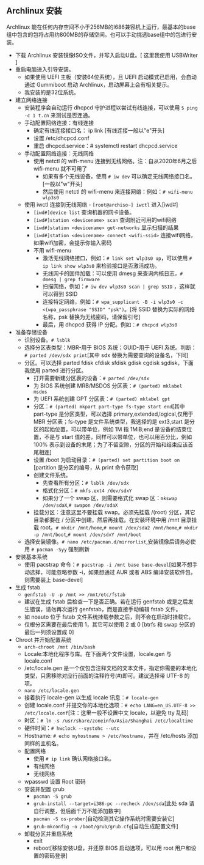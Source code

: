 ## Archlinux 安装

Archlinux 能在任何内存空间不小于256MB的I686兼容机上运行，最基本的base组中包含的包将占用约800MB的存储空间。也可以手动挑选base组中的包进行安装。

+   下载 Archlinux 安装镜像ISO文件，并写入启动U盘。[ 这里我使用 USBWriter ]
+   重启电脑进入引导安装。
    -   如果使用 UEFI 主板（安装64位系统），且 UEFI 启动模式已启用，会自动通过 Gummiboot 启动 Archlinux，启动屏幕上会有相关提示。
    -   我安装的是32位系统。
+   建立网络连接
    -   安装程序会自动运行 dhcpcd 守护进程以尝试有线连接，可以使用 `$ ping -c 1 t.cn` 来测试是否连通。
    -   手动配置网络连接：有线连接
        +   确定有线连接接口名： ip link [有线连接一般以"e"开头]
        +   设置 /etc/dhcpcd.conf
        +   重启 dhcpcd.service：# systemctl restart dhcpcd.service
    -   手动配置网络连接：无线网络
        +   使用 netctl 的 wifi-menu 连接到无线网络。注：自从2020年6月之后 wifi-menu 就不可用了
            -   如果有多个无线设备，使用 `# iw dev` 可以确定无线网络接口名。[一般以"w"开头]
            -   然后使用 netctl 的 wifi-menu 来连接网络：例如：`# wifi-menu wlp3s0`
	+   使用 iwctl 连接到无线网络
            -   `[root@archiso~] iwctl` 进入[iwd#]
	    -   `[iwd#]device list` 查询机器的网卡设备。
	    -   `[iwd#]station <devicename> scan` 查询附近可用的wifi网络
	    -   `[iwd#]station <devicename> get-networks` 显示扫描的结果
	    -   `[iwd#]station <devicename> connect <wifi-ssid>` 连接wifi网络，如果wifi加密，会提示你输入密码
        +   不用 wifi-menu
            -   激活无线网络接口，例如：`# link set wlp3s0 up`，可以使用 `# ip link show wlp3s0` 来检验接口是否激活成功。
            -   无线网卡的固件加载：可以使用 dmesg 来查询内核日志，`# dmesg | grep firmware`
            -   扫描网络，例如：`# iw dev wlp3s0 scan | grep SSID` ，这样就可以得到 SSID
            -   连接特定网络，例如：`# wpa_supplicant -B -i wlp3s0 -c <(wpa_passphrase "SSID" "psk")`。[将 SSID 替换为实际的网络名称，psk 替换为无线密码，请保留引号]
            -   最后，用 dhcpcd 获得 IP 分配。例如：`# dhcpcd wlp3s0`
+   准备存储设备
    -   识别设备。`# lsblk`
    -   选择分区表类型：MBR-用于 BIOS 系统；GUID-用于 UEFI 系统。判断：`# parted /dev/sdx print`[其中 sdx 替换为需要查询的设备名，下同]
    -   分区。可以选择 parted fdisk cfdisk sfdisk gdisk cgdisk sgdisk，下面我使用 parted 进行分区。
        +   打开需要新建分区表的设备：`# parted /dev/sdx`
        +   为 BIOS 系统创建 MRB/MSDOS 分区表：`# (parted) mklabel msdos`
        +   为 UEFI 系统创建 GPT 分区表：`# (parted) mklabel gpt`
        +   分区：`# (parted) mkpart part-type fs-type start end`[其中 part-type 是分区类型，可以选择 primary,extended,logical,仅用于 MBR 分区表；fs-type 是文件系统类型，我选择的是 ext3,start 是分区的起始位置，可以带单位，例如 1M 指 1MiB;end 是设备的结束位置，不是与 start 值的差，同样可以带单位，也可以用百分比，例如 100% 表示到设备的末尾；为了不留空隙，分区的开始和结束应该首尾相连]
        +   设置 /boot 为启动目录：`# (parted) set partition boot on` [partition 是分区的编号，从 print 命令获取]
        +   创建文件系统。
            -   先查看所有分区：`# lsblk /dev/sdx`
            -   格式化分区：`# mkfs.ext4 /dev/sdxY`
            -   如果分了一个 swap 区，则需要格式化 swap 区：`mkswap /dev/sdaX`,`# swapon /dev/sdaX`
        +   挂载分区：注意这里不要挂载 swap。必须先挂载 /(root) 分区，其它目录都要在 / 分区中创建，然后再挂载。在安装环境中用 /mnt 目录挂载 root。`# mkdir /mnt/home`,`# mount /dev/sda2 /mnt/home`,`# mkdir -p /mnt/boot`,`# mount /dev/sdxY /mnt/boot`
    -   选择安装镜像。`# nano /etc/pacman.d/mirrorlist`,安装镜像后请务必使用 `# pacman -Syy` 强制刷新
+   安装基本系统
    -   使用 pacstrap 命令：`# pacstrap -i /mnt base base-devel`[如果不想手动选择，可能忽略参数 -i，如果想通过 AUR 或者 ABS 编译安装软件包，则需要装上 base-devel]
+   生成 fstab
    -   `genfstab -U -p /mnt >> /mnt/etc/fstab`
    -   建议在生成 fstab 后检查一下是否正确。若在运行 genfstab 或是之后发生错误，请勿再次运行 genfstab，而是直接手动编辑 fstab 文件。
    -   如 noauto 位于 fstab 文件系统挂载参数之后，则不会在启动时挂载它。
    -   仅根分区需要在最后使用 1，其它可以使用 2 或 0 [btrfs 和 swap 分区的最后一列须设置成 0]
+   Chroot 并开始配置系统
    -   `arch-chroot /mnt /bin/bash`
    -   Locale:本地化程序与库。在下面两个文件设置，locale.gen 与 locale.conf
    -   /etc/locale.gen 是一个仅包含注释文档的文本文件，指定你需要的本地化类型，只需移除对应行前面的注释符号(#)即可。建议选择带 UTF-8 的项。
    -   `nano /etc/locale.gen`
    -   接着执行 locale-gen 以生成 locale 讯息：`# locale-gen`
    -   创建 locale.conf 并提交你的本地化选项：`# echo LANG=en_US.UTF-8 >> /etc/locale.conf`[注：这里一般不设置中文 locale，以避免 tty 乱码]
    -   时区：`# ln -s /usr/share/zoneinfo/Asia/Shanghai /etc/localtime`
    -   硬件时间：`# hwclock --systohc --utc`
    -   Hostname: `# echo myhostname > /etc/hostname`，并在 /etc/hosts 添加同样的主机名。
    -   配置网络
        +   使用 `# ip link` 确认网络接口名。
        +   有线网络
        +   无线网络
    -   wpasswd 设置 Root 密码
    -   安装并配置 grub
        +   `pacman -S grub`
        +   `grub-install --target=i386-pc --recheck /dev/sda`[此处 sda 请自行调整，但后面千万不能添加数字]
        +   `pacman -S os-prober`[自动检测其它操作系统时需要安装它]
        +   `grub-mkconfig -o /boot/grub/grub.cfg`[自动生成配置文件]
    -   卸载分区并重启系统
        +   exit
        +   reboot[移除安装U盘，并还原 BIOS 启动选项，可以用 root 用户和设置的密码登录]
